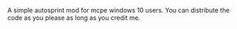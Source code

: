 A simple autosprint mod for mcpe windows 10 users. You can distribute the code as you please as long as you credit me.
